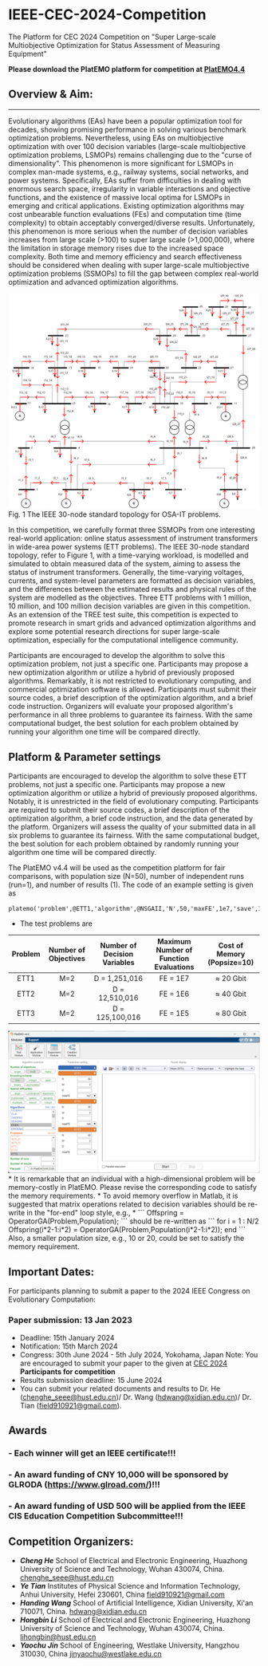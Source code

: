 # IEEE-CEC-2024-Competition
The Platform for CEC 2024 Competition on "Super Large-scale Multiobjective Optimization for Status Assessment of Measuring Equipment"

**Please download the PlatEMO platform for competition at [PlatEMO4.4](https://github.com/ChengHust/IEEE-CEC-2024-Competition/tree/master)**

## Overview & Aim:
***
Evolutionary algorithms (EAs) have been a popular optimization tool for decades, showing promising performance in solving various benchmark optimization problems. 
Nevertheless, using EAs on multiobjective optimization with over 100 decision variables (large-scale multiobjective optimization problems, LSMOPs) remains challenging due to the "curse of dimensionality". 
This phenomenon is more significant for LSMOPs in complex man-made systems, e.g., railway systems, social networks, and power systems. 
Specifically, EAs suffer from difficulties in dealing with enormous search space, irregularity in variable interactions and objective functions, and the existence of massive local optima for LSMOPs in emerging and critical applications. 
Existing optimization algorithms may cost unbearable function evaluations (FEs) and computation time (time complexity) to obtain acceptably converged/diverse results.
Unfortunately, this phenomenon is more serious when the number of decision variables increases from large scale (>100) to super large scale (>1,000,000), where the limitation in storage memory rises due to the increased space complexity. 
Both time and memory efficiency and search effectiveness should be considered when dealing with super large-scale multiobjective optimization problems (SSMOPs) to fill the gap between complex real-world optimization and advanced optimization algorithms.

<img src="https://github.com/ChengHust/IEEE-CEC-2024-Competition/blob/main/CEC0_IEEE_30_nodes.png" />
Fig. 1 The IEEE 30-node standard topology for OSA-IT problems.

In this competition, we carefully format three SSMOPs from one interesting real-world application: online status assessment of instrument transformers in wide-area power systems (ETT problems). 
The IEEE 30-node standard topology, refer to Figure 1, with a time-varying workload, is modelled and simulated to obtain measured data of the system, aiming to assess the status of instrument transformers. 
Generally, the time-varying voltages, currents, and system-level parameters are formatted as decision variables, and the differences between the estimated results and physical rules of the system are modelled as the objectives. 
Three ETT problems with 1 million, 10 million, and 100 million decision variables are given in this competition.
As an extension of the TREE test suite, this competition is expected to promote research in smart grids and advanced optimization algorithms and explore some potential research directions for super large-scale optimization, especially for the computational intelligence community.

Participants are encouraged to develop the algorithm to solve this optimization problem, not just a specific one. 
Participants may propose a new optimization algorithm or utilize a hybrid of previously proposed algorithms.
Remarkably, it is not restricted to evolutionary computing, and commercial optimization software is allowed. 
Participants must submit their source codes, a brief description of the optimization algorithm, and a brief code instruction. 
Organizers will evaluate your proposed algorithm's performance in all three problems to guarantee its fairness. 
With the same computational budget, the best solution for each problem obtained by running your algorithm one time will be compared directly.

## Platform & Parameter settings
Participants are encouraged to develop the algorithm to solve these ETT problems, not just a specific one. 
Participants may propose a new optimization algorithm or utilize a hybrid of previously proposed algorithms. 
Notably, it is unrestricted in the field of evolutionary computing. 
Participants are required to submit their source codes, a brief description of the optimization algorithm, a brief code instruction, and the data generated by the platform. 
Organizers will assess the quality of your submitted data in all six problems to guarantee its fairness. 
With the same computational budget, the best solution for each problem obtained by randomly running your algorithm one time will be compared directly. 

The PlatEMO v4.4 will be used as the competition platform for fair comparisons, with population size (N=50), number of independent runs (run=1), and number of results (1). The code of an example setting is given as 
```
platemo('problem',@ETT1,'algorithm',@NSGAII,'N',50,'maxFE',1e7,'save',1)
```
  
* The test problems are

|             Problem             |      Number of Objectives       |   Number of Decision Variables     |   Maximum Number of Function Evaluations    |  Cost of Memory (Popsize=10)    |
| :-----------------------------: | :-----------------------------: | :-------------------------------:  | :--------------------------------:  | :----------------------------:  |
|             ETT1                |              M=2                |             D = 1,251,016          |                FE = 1E7             |                ≈ 20 Gbit        |
|             ETT2                |              M=2                |             D = 12,510,016         |                FE = 1E6             |                ≈ 40 Gbit        |
|             ETT3                |              M=2                |             D = 125,100,016        |                FE = 1E5             |                ≈ 80 Gbit        |

  <img src="https://github.com/ChengHust/IEEE-CEC-2024-Competition/blob/main/CEC2024Competition_Settings.png" />
* It is remarkable that an individual with a high-dimensional problem will be memory-costly in PlatEMO. Please revise the corresponding code to satisfy the memory requirements.
* To avoid memory overflow in Matlab, it is suggested that matrix operations related to decision variables should be re-write in the "for-end" loop style, e.g.,
* 
```
Offspring  = OperatorGA(Problem,Population);
```
should be re-written as
```
for i = 1 : N/2
  Offspring(i*2-1:i*2)  = OperatorGA(Problem,Population(i*2-1:i*2));
end
```
Also, a smaller population size, e.g., 10 or 20, could be set to satisfy the memory requirement.


## Important Dates:
For participants planning to submit a paper to the 2024 IEEE Congress on Evolutionary Computation:
### Paper submission: 13 Jan 2023
 - Deadline: 15th January 2024
 - Notification: 15th March 2024
 - Congress: 30th June 2024 - 5th July 2024, Yokohama, Japan
Note: You are encouraged to submit your paper to the given at [CEC 2024](https://2024.ieeewcci.org/)
**Participants for competition**
 - Results submission deadline: 15 June 2024
 - You can submit your related documents and results to Dr. He (chenghe_seee@hust.edu.cn)/ Dr. Wang (hdwang@xidian.edu.cn)/ Dr. Tian (field910921@gmail.com).

## Awards
### - Each winner will get an IEEE certificate!!!
### - An award funding of CNY 10,000 will be sponsored by GLRODA (https://www.glroad.com/)!!!
### - An award funding of USD 500 will be applied from the IEEE CIS Education Competition Subcommittee!!!

## Competition Organizers:
* ***Cheng He***
  School of Electrical and Electronic Engineering, Huazhong University of Science and Technology, Wuhan 430074, China. 
  chenghe_seee@hust.edu.cn
* ***Ye Tian***
  Institutes of Physical Science and Information Technology, Anhui University, Hefei 230601, China
  field910921@gmail.com
* ***Handing Wang***
  School of Artificial Intelligence, Xidian University, Xi'an 710071, China. 
  hdwang@xidian.edu.cn
* ***Hongbin Li***
  School of Electrical and Electronic Engineering, Huazhong University of Science and Technology, Wuhan 430074, China. 
  lihongbin@hust.edu.cn
* ***Yaochu Jin***
  School of Engineering, Westlake University, Hangzhou 310030, China
  jinyaochu@westlake.edu.cn
